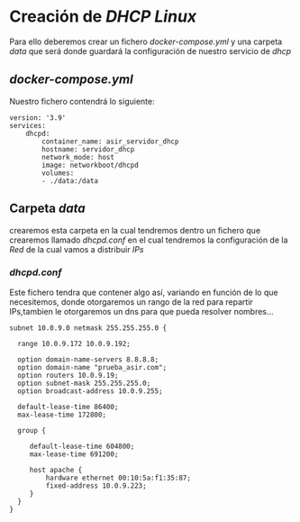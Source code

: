 # Creación de _DHCP Linux_ 

Para ello deberemos crear un fichero _docker-compose.yml_ y una carpeta _data_ que será donde guardará la configuración de nuestro servicio de _dhcp_

## _docker-compose.yml_
Nuestro fichero contendrá lo siguiente:
~~~
version: '3.9'
services:
    dhcpd:
        container_name: asir_servidor_dhcp
        hostname: servidor_dhcp
        network_mode: host
        image: networkboot/dhcpd
        volumes:
        - ./data:/data
~~~

## Carpeta _data_
crearemos esta carpeta en la cual tendremos dentro un fichero que crearemos llamado _dhcpd.conf_ en el cual tendremos la configuración de la _Red_ de la cual vamos a distribuir _IPs_

### _dhcpd.conf_ 
Este fichero tendra que contener algo así, variando en función de lo que necesitemos, donde otorgaremos un rango de la red para repartir IPs,tambien le otorgaremos un dns para que pueda resolver nombres...
~~~
subnet 10.0.9.0 netmask 255.255.255.0 {

  range 10.0.9.172 10.0.9.192;

  option domain-name-servers 8.8.8.8;
  option domain-name "prueba_asir.com";
  option routers 10.0.9.19;
  option subnet-mask 255.255.255.0;
  option broadcast-address 10.0.9.255;

  default-lease-time 86400;
  max-lease-time 172800;

  group {

     default-lease-time 604800;
     max-lease-time 691200;

     host apache {
         hardware ethernet 00:10:5a:f1:35:87;
         fixed-address 10.0.9.223;
     }
  }
}
~~~ 


